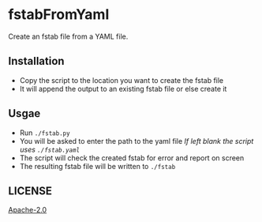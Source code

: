 # fstabFromYaml
Create an fstab file from a YAML file.

## Installation

* Copy the script to the location you want to create the fstab file
* It will append the output to an existing fstab file or else create it

## Usgae

* Run `./fstab.py` 
* You will be asked to enter the path to the yaml file  _If left blank the script uses `./fstab.yaml`_
* The script will check the created fstab for error and report on screen
* The resulting fstab file will be written to `./fstab` 



## LICENSE

[Apache-2.0](https://github.com/LehSeb/fstabFromYaml/blob/main/LICENSE)

